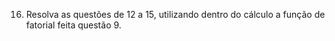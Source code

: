 16. Resolva as questões de 12 a 15, utilizando dentro do cálculo a função de fatorial feita questão 9.
